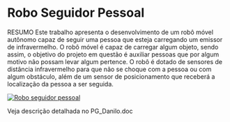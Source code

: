 # Robo Seguidor Pessoal

RESUMO
Este trabalho apresenta o desenvolvimento de um robô móvel autônomo capaz de seguir uma pessoa que esteja carregando um emissor de infravermelho. O robô móvel é capaz de carregar algum objeto, sendo assim, o objetivo do projeto em questão é auxiliar pessoas que por algum motivo não possam levar algum pertence. O robô é dotado de sensores de distância infravermelho para que não se choque com a pessoa ou com algum obstáculo, além de um sensor de posicionamento que receberá a localização da pessoa a ser seguida.


[![Robo seguidor pessoal](https://img.youtube.com/vi/36bYbY3gZKI/0.jpg)](https://www.youtube.com/watch?v=36bYbY3gZKI)


Veja descrição detalhada no PG_Danilo.doc

